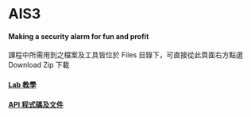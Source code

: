 # AIS3
#### Making a security alarm for fun and profit

課程中所需用到之檔案及工具皆位於 Files 目錄下，可直接從此頁面右方點選 Download Zip 下載
#### [Lab 教學](https://github.com/mcsworld/AIS3/blob/master/Lab/README.md)
#### [API 程式碼及文件](https://github.com/mcsworld/AIS3/blob/master/API)
